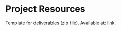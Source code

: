 # Project Resources

Template for deliverables (zip file). Available at: [link](https://cssr4africa.github.io/resources/Deliverable_Template.zip).
